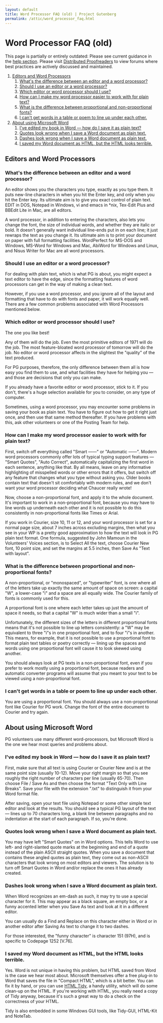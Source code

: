 ```yaml
---
layout: default
title: Word Processor FAQ (old) | Project Gutenberg
permalink: /attic/word_processor_faq.html
---
```


Word Processor FAQ (old)
========================

This page is partially or entirely outdated: Please see current guidance in the [help section](/help/). Please visit [Distributed Proofreaders](https://www.pgdp.net/) to view forums where best practices are actively discussed and maintained. 

<div class="contents">
<ol>
<li><a href="#editors-and-word-processors">Editors and Word Processors</a>
<ol class="inner_1">
<li><a href="#whats-the-difference-between-an-editor-and-a-word-processor">What's the difference between an editor and a word processor?</a></li>
<li><a href="#should-i-use-an-editor-or-a-word-processor">Should I use an editor or a word processor?</a></li>
<li><a href="#which-editor-or-word-processor-should-i-use">Which editor or word processor should I use?</a></li>
<li><a href="#how-can-i-make-my-word-processor-easier-to-work-with-for-plain-text">How can I make my word processor easier to work with for plain text?</a></li>
<li><a href="#what-is-the-difference-between-proportional-and-non-proportional-fonts">What is the difference between proportional and non-proportional fonts?</a></li>
<li><a href="#i-cant-get-words-in-a-table-or-poem-to-line-up-under-each-other">I can't get words in a table or poem to line up under each other.</a></li>
</ol>
</li>
<li><a href="#about-using-microsoft-word">About using Microsoft Word</a>
<ol class="inner_1">
<li><a href="#ive-edited-my-book-in-word--how-do-i-save-it-as-plain-text">I've edited my book in Word &#8212; how do I save it as plain text?</a></li>
<li><a href="#quotes-look-wrong-when-i-save-a-word-document-as-plain-text">Quotes look wrong when I save a Word document as plain text.</a></li>
<li><a href="#dashes-look-wrong-when-i-save-a-word-document-as-plain-text">Dashes look wrong when I save a Word document as plain text.</a></li>
<li><a href="#i-saved-my-word-document-as-html-but-the-html-looks-terrible">I saved my Word document as HTML, but the HTML looks terrible.</a></li>
</ol>
</li>
</ol>
</div>

## Editors and Word Processors
### What's the difference between an editor and a word processor?
An editor shows you the characters you type, exactly as you type them. It puts new-line characters in when you hit the Enter key, and only when you hit the Enter key. Its ultimate aim is to give you exact control of plain text. EDIT in DOS, Notepad in Windows, vi and emacs in *nix, Tex-Edit Plus and BBEdit Lite in Mac, are all editors.

A word processor, in addition to entering the characters, also lets you change the font, the size of individual words, and whether they are italic or bold. It doesn't generally want individual line-ends put in on each line; it just rewraps the text as you change it. Its ultimate aim is to print your document on paper with full formatting facilities. WordPerfect for MS-DOS and Windows, MS-Word for Windows and Mac, AbiWord for Windows and Linux, and Nisus Writer for Mac are all word processors. 

### Should I use an editor or a word processor?
For dealing with plain text, which is what PG is about, you might expect a text editor to have the edge, since the formatting features of word processors can get in the way of making a clean text.

However, if you use a word processor, and you ignore all of the layout and formatting that have to do with fonts and paper, it will work equally well. There are a few common problems associated with Word Processors mentioned below. 

### Which editor or word processor should I use?
The one you like best!

Any of them will do the job. Even the most primitive editors of 1971 will do the job. The most feature-bloated word processor of tomorrow will do the job. No editor or word processor affects in the slightest the "quality" of the text produced.

For PG purposes, therefore, the only difference between them all is how easy you find them to use, and what facilities they have for helping you — and those are decisions that only you can make.

If you already have a favorite editor or word processor, stick to it. If you don't, there's a huge selection available for you to consider, on any type of computer.

Sometimes, using a word processor, you may encounter some problems in saving your book as plain text. You have to figure out how to get it right just once, and then use that same method thereafter. If you have problems with this, ask other volunteers or one of the Posting Team for help. 

### How can I make my word processor easier to work with for plain text?
First, switch off everything called "Smart ——" or "Automatic ——". Modern word processors commonly offer lots of typical typing support features — "Smart Quotes", "Auto Correct", automatically capitalizing the first word in each sentence, anything like that. By all means, leave on any informative highlighting of misspelled words or other errors that it offers, but switch off any feature that changes what you type without asking you. Older books contain text that doesn't sit comfortably with modern rules, and we don't want your word processor deciding what Chaucer really wrote!

Now, choose a non-proportional font, and apply it to the whole document. It's important to work in a non-proportional font, because you may have to line words up underneath each other and it is not possible to do this consistently in non-proportional fonts like Times or Arial.

If you work in Courier, size 10, 11 or 12, and your word processor is set for a normal page size, about 7 inches across excluding margins, then what you see in your WP is a pretty good approximation to how the text will look in PG plain text format. One formula, suggested by John Mamoun in the Volunteers' Voices section, is to Select All the text, choose Courier New font, 10 point size, and set the margins at 5.5 inches, then Save As "Text with layout". 

### What is the difference between proportional and non-proportional fonts?
A non-proportional, or "monospaced", or "typewriter" font, is one where all of the letters take up exactly the same amount of space on screen: a capital "W", a lower-case "i" and a space are all equally wide. The Courier family of fonts is commonly used for this.

A proportional font is one where each letter takes up just the amount of space it needs, so that a capital "W" is much wider than a small "i".

Unfortunately, the different sizes of the letters in different proportional fonts means that it's not possible to line up letters consistently: a "W" may be equivalent to three "i"s in one proportional font, and to four "i"s in another. This means, for example, that it is not possible to use a proportional font to format plain text tables or poetry correctly — lining up the spaces and words using one proportional font will cause it to look skewed using another.

You should always look at PG texts in a non-proportional font, even if you prefer to work mostly using a proportional font, because readers and automatic converter programs will assume that you meant to your text to be viewed using a non-proportional font. 

### I can't get words in a table or poem to line up under each other.
You are using a proportional font. You should always use a non-proportional font like Courier for PG work. Change the font of the entire document to Courier and try again. 

## About using Microsoft Word
PG volunteers use many different word-processors, but Microsoft Word is the one we hear most queries and problems about.
### I've edited my book in Word — how do I save it as plain text?
First, make sure that all text is using Courier or Courier New and is at the same point size (usually 10-12). Move your right margin so that you see roughly the right number of characters per line (usually 65-70). Then choose File / Save As and then choose the format "Text Only with Line Breaks". Save your file with the extension ".txt" to distinguish it from your Word format file.

After saving, open your text file using Notepad or some other simple text editor and look at the results. You should see a typical PG layout of the text — lines up to 70 characters long, a blank line between paragraphs and no indentation at the start of each paragraph. If so, you're done. 

### Quotes look wrong when I save a Word document as plain text.
You may have left "Smart Quotes" on in Word options. This tells Word to use left- and right-slanted quote marks at the beginning and end of a quote instead of the plain ASCII straight quotes. When you save a document that contains these angled quotes as plain text, they come out as non-ASCII characters that look wrong on most editors and viewers. The solution is to turn off Smart Quotes in Word and/or replace the ones it has already created.

### Dashes look wrong when I save a Word document as plain text.
When Word recognizes an em-dash as such, it may try to use a special character for it. This may appear as a black square, an empty box, or a funny accented letter when you Save As text and look at it in a different editor.

You can usually do a Find and Replace on this character either in Word or in another editor after Saving As text to change it to two dashes.

For those interested, the "funny character" is character 151 (97H), and is specific to Codepage 1252 [V.76]. 

### I saved my Word document as HTML, but the HTML looks terrible.
Yes. Word is not unique in having this problem, but HTML saved from Word is the case we hear most about. Microsoft themselves offer a free plug-in to Word that saves the file in "Compact HTML", which is a bit better. You can fix it by hand, or you can use [HTML Tidy](http://tidy.sourceforge.net/), a handy utility, which will do some clean-up on the HTML. If you're working with HTML, you really need a copy of Tidy anyway, because it's such a great way to do a check on the correctness of your HTML.

Tidy is also embedded in some Windows GUI tools, like Tidy-GUI, HTML-Kit and NoteTab. 
